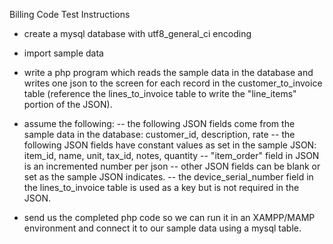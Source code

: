 Billing Code Test Instructions

- create a mysql database with utf8_general_ci encoding

- import sample data

- write a php program which reads the sample data in the database and writes one json to the screen for each record in the customer_to_invoice table (reference the lines_to_invoice table to write the "line_items" portion of the JSON).

- assume the following:
-- the following JSON fields come from the sample data in the database: customer_id, description, rate
-- the following JSON fields have constant values as set in the sample JSON: item_id, name, unit, tax_id, notes, quantity
-- "item_order" field in JSON is an incremented number per json
-- other JSON fields can be blank or set as the sample JSON indicates.
-- the device_serial_number field in the lines_to_invoice table is used as a key but is not required in the JSON.

- send us the completed php code so we can run it in an XAMPP/MAMP environment and connect it to our sample data using a mysql table.
